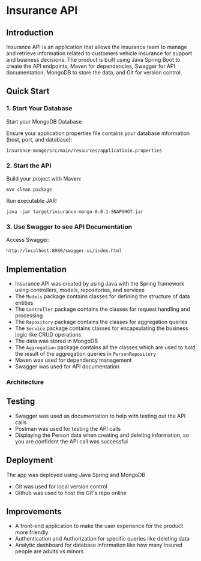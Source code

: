 # Insurance API

## Introduction

Insurance API is an application that allows the insurance team
to manage and retrieve information related to customers
vehicle insurance for support and business decisions.
The product is built using Java Spring Boot to create the API
endpoints, Maven for dependencies, Swagger for API
documentation, MongoDB to store the data, and Git for version
control.

## Quick Start

### 1. Start Your Database
Start your MongoDB Database

Ensure your application properties file contains your database
information (host, port, and database):
```
insurance-mongo/src/main/resources/applicatioin.properties
```
### 2. Start the API
Build your project with Maven:
```
mvn clean package
```
Run executable JAR:
```
java -jar target/insurance-mongo-0.0.1-SNAPSHOT.jar
```
### 3. Use Swagger to see API Documentation
Access Swagger:
```
http://localhost:8080/swagger-ui/index.html
```
## Implementation
- Insurance API was created by using Java with the 
Spring framework using controllers, models,
repositories, and services
- The `Models` package contains classes for defining the
structure of data entities
- The `Controller` package contains the classes for request
handling and processing
- The `Repository` package contains the classes for
aggregation queries
- The `Service` package contains classes for encapsulating
the business logic like CRUD operations
- The data  was stored in MongoDB
- The `Aggregation` package contains all the classes which
are used to hold the result of the aggregation queries
in `PersonRepository`
- Maven was used for dependency management
- Swagger was used for API documentation

### Architecture

## Testing
- Swagger was used as documentation to help with 
testing out the API calls
- Postman was used for testing the API calls
- Displaying the Person data when creating and deleting
information, so you are confident the API call was 
successful

## Deployment
The app was deployed using Java Spring and MongoDB

- Git was used for local version control
- Github was used to host the Git's repo online

## Improvements
- A front-end application to make the user experience
for the product more friendly
- Authentication and Authorization for specific queries
like deleting data
- Analytic dashboard for database information like
how many insured people are adults vs minors
